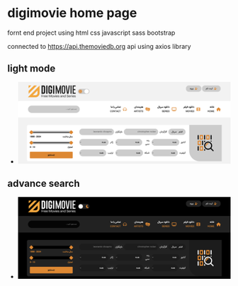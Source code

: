 # digimovie home page 


 fornt end project using html css javascript sass bootstrap 

 connected to https://api.themoviedb.org api using axios library 

## light mode
  + ![light mode](/public/images/light%20mode.png)

## advance search
  + ![advance search](public/images/advance%20search.png)



